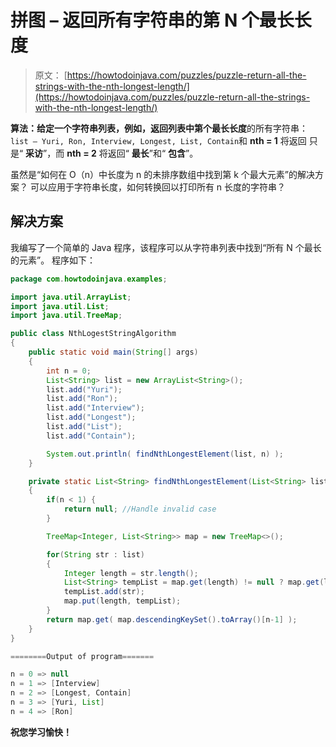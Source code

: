 # 拼图 – 返回所有字符串的第 N 个最长长度

> 原文： [https://howtodoinjava.com/puzzles/puzzle-return-all-the-strings-with-the-nth-longest-length/](https://howtodoinjava.com/puzzles/puzzle-return-all-the-strings-with-the-nth-longest-length/)

**算法：**给定一个字符串列表，例如，返回列表中第**个最长长度**的所有字符串：`list – Yuri, Ron, Interview, Longest, List, Contain`和 **nth = 1** 将返回 只是“ **采访**”，而 **nth = 2** 将返回“ **最长**”和“ **包含**”。

虽然是“如何在 O（n）中长度为 n 的未排序数组中找到第 k 个最大元素”的解决方案？ 可以应用于字符串长度，如何转换回以打印所有 n 长度的字符串？

## 解决方案

我编写了一个简单的 Java 程序，该程序可以从字符串列表中找到“所有 N 个最长的元素”。 程序如下：

```java
package com.howtodoinjava.examples;

import java.util.ArrayList;
import java.util.List;
import java.util.TreeMap;

public class NthLogestStringAlgorithm
{
    public static void main(String[] args)
    {
        int n = 0;
        List<String> list = new ArrayList<String>();
        list.add("Yuri");
        list.add("Ron");
        list.add("Interview");
        list.add("Longest");
        list.add("List");
        list.add("Contain");

        System.out.println( findNthLongestElement(list, n) );
    }

    private static List<String> findNthLongestElement(List<String> list, int n)
    {
        if(n < 1) {
            return null; //Handle invalid case
        }

        TreeMap<Integer, List<String>> map = new TreeMap<>();

        for(String str : list)
        {
            Integer length = str.length();
            List<String> tempList = map.get(length) != null ? map.get(length) : new ArrayList<String>();
            tempList.add(str);
            map.put(length, tempList);
        }
        return map.get( map.descendingKeySet().toArray()[n-1] );
    }
}
```

```java
========Output of program=======

n = 0 => null
n = 1 => [Interview]
n = 2 => [Longest, Contain]
n = 3 => [Yuri, List]
n = 4 => [Ron]
```

**祝您学习愉快！**